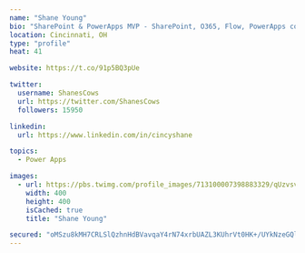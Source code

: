 ```yaml
---
name: "Shane Young"
bio: "SharePoint & PowerApps MVP - SharePoint, O365, Flow, PowerApps consulting? @PowerApps911 | Pure Snark? You found it."
location: Cincinnati, OH
type: "profile"
heat: 41

website: https://t.co/91p5BQ3pUe

twitter:
  username: ShanesCows
  url: https://twitter.com/ShanesCows
  followers: 15950

linkedin:
  url: https://www.linkedin.com/in/cincyshane

topics:
  - Power Apps

images:
  - url: https://pbs.twimg.com/profile_images/713100007398883329/qUzvsvQ3_400x400.jpg
    width: 400
    height: 400
    isCached: true
    title: "Shane Young"

secured: "oMSzu8kMH7CRLSlQzhnHdBVavqaY4rN74xrbUAZL3KUhrVt0HK+/UYkNzeGQlL0ZUlDcMBJTXy5klPmgT45gq1J4colrVyczoRqzOa7vRE7hCQo91payP4CId2h9XbtVpve7WzcpeoSI63MwV1popbOc/EN8jbVeMGdm3qLkzrNbGmOlsbYYUvDdXiA6QoXyL1yEu/961o96UV6tFZt1kxCSigtdQIwmuBb9LsZx9IkEnBJ1UyLNmP7t0n0ddOlTXietQP0pYtRcwsTRuBDkxwjl64ioPEzh7AcudW8GBjCs0pcgdXvLsJAgdGULglaqUuFZPXoH64k07UtWqlsqs1B/VjRUoG65ijS/NrRWEytxrds7AnF/fEkZ++A63Afh4tsaaDLgRjEytOSE08pgcZMKAHDcsEJAVNMigyY3IgA=;IwgB+raVQTmmxfYdnP2//w=="
---
```



